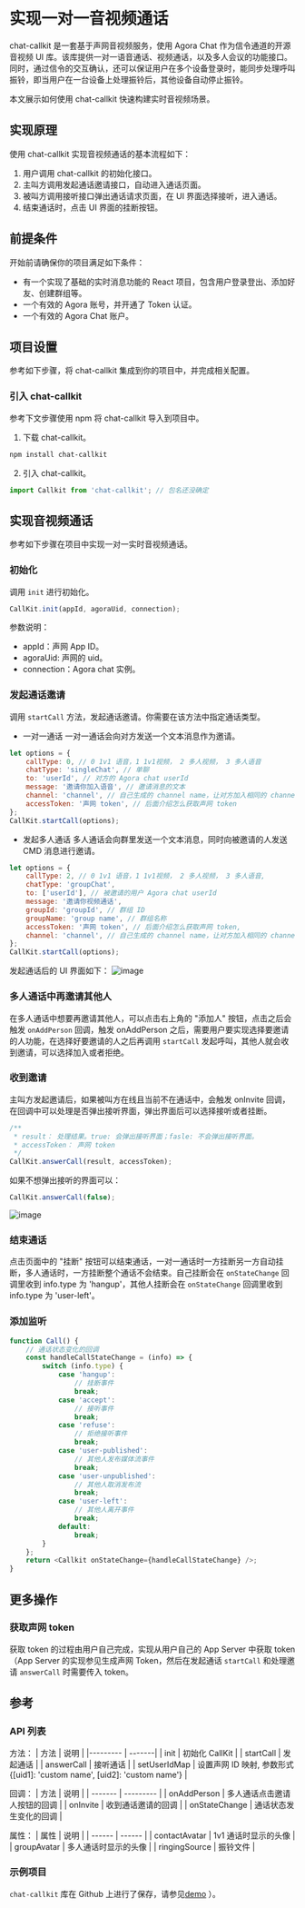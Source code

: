 # 实现一对一音视频通话

chat-callkit 是一套基于声网音视频服务，使用 Agora Chat 作为信令通道的开源音视频 UI 库。该库提供一对一语音通话、视频通话，以及多人会议的功能接口。同时，通过信令的交互确认，还可以保证用户在多个设备登录时，能同步处理呼叫振铃，即当用户在一台设备上处理振铃后，其他设备自动停止振铃。

本文展示如何使用 chat-callkit 快速构建实时音视频场景。

## 实现原理

使用 chat-callkit 实现音视频通话的基本流程如下：

1. 用户调用 chat-callkit 的初始化接口。
2. 主叫方调用发起通话邀请接口，自动进入通话页面。
3. 被叫方调用接听接口弹出通话请求页面，在 UI 界面选择接听，进入通话。
4. 结束通话时，点击 UI 界面的挂断按钮。

## 前提条件

开始前请确保你的项目满足如下条件：

-   有一个实现了基础的实时消息功能的 React 项目，包含用户登录登出、添加好友、创建群组等。
-   一个有效的 Agora 账号，并开通了 Token 认证。
-   一个有效的 Agora Chat 账户。

## 项目设置

参考如下步骤，将 chat-callkit 集成到你的项目中，并完成相关配置。

### 引入 chat-callkit

参考下文步骤使用 npm 将 chat-callkit 导入到项目中。

1. 下载 chat-callkit。

```bash
npm install chat-callkit
```

2. 引入 chat-callkit。

```javascript
import Callkit from 'chat-callkit'; // 包名还没确定
```

## 实现音视频通话

参考如下步骤在项目中实现一对一实时音视频通话。

### 初始化

调用 `init` 进行初始化。

```javascript
CallKit.init(appId, agoraUid, connection);
```

参数说明：

-   appId：声网 App ID。
-   agoraUid: 声网的 uid。
-   connection：Agora chat 实例。

### 发起通话邀请

调用 `startCall` 方法，发起通话邀请。你需要在该方法中指定通话类型。

-   一对一通话
    一对一通话会向对方发送一个文本消息作为邀请。

```javascript
let options = {
	callType: 0, // 0 1v1 语音，1 1v1视频， 2 多人视频， 3 多人语音
	chatType: 'singleChat', // 单聊
	to: 'userId', // 对方的 Agora chat userId
	message: '邀请你加入语音', // 邀请消息的文本
	channel: 'channel', // 自己生成的 channel name，让对方加入相同的 channel
	accessToken: '声网 token', // 后面介绍怎么获取声网 token
};
CallKit.startCall(options);
```

-   发起多人通话
    多人通话会向群里发送一个文本消息，同时向被邀请的人发送 CMD 消息进行邀请。

```javascript
let options = {
	callType: 2, // 0 1v1 语音，1 1v1视频， 2 多人视频， 3 多人语音,
	chatType: 'groupChat',
	to: ['userId'], // 被邀请的用户 Agora chat userId
	message: '邀请你视频通话',
	groupId: 'groupId', // 群组 ID
	groupName: 'group name', // 群组名称
	accessToken: '声网 token', // 后面介绍怎么获取声网 token,
	channel: 'channel', // 自己生成的 channel name，让对方加入相同的 channel,
};
CallKit.startCall(options);
```

发起通话后的 UI 界面如下：
![image](./images/1v1-outgoing.png)

### 多人通话中再邀请其他人

在多人通话中想要再邀请其他人，可以点击右上角的 "添加人" 按钮，点击之后会触发 `onAddPerson` 回调，触发 onAddPerson 之后，需要用户要实现选择要邀请的人功能，在选择好要邀请的人之后再调用 `startCall` 发起呼叫，其他人就会收到邀请，可以选择加入或者拒绝。

### 收到邀请

主叫方发起邀请后，如果被叫方在线且当前不在通话中，会触发 onInvite 回调，在回调中可以处理是否弹出接听界面，弹出界面后可以选择接听或者挂断。

```js
/**
 * result： 处理结果。true: 会弹出接听界面；fasle: 不会弹出接听界面。
 * accessToken： 声网 token
 */
CallKit.answerCall(result, accessToken);
```

如果不想弹出接听的界面可以：

```js
CallKit.answerCall(false);
```

![image](./images/1v1-incoming.png)

### 结束通话

点击页面中的 "挂断" 按钮可以结束通话，一对一通话时一方挂断另一方自动挂断，多人通话时，一方挂断整个通话不会结束。自己挂断会在 `onStateChange` 回调里收到 info.type 为 'hangup'，其他人挂断会在 `onStateChange` 回调里收到 info.type 为 'user-left'。

### 添加监听

```javascript
function Call() {
	// 通话状态变化的回调
	const handleCallStateChange = (info) => {
		switch (info.type) {
			case 'hangup':
				// 挂断事件
				break;
			case 'accept':
				// 接听事件
				break;
			case 'refuse':
				// 拒绝接听事件
				break;
			case 'user-published':
				// 其他人发布媒体流事件
				break;
			case 'user-unpublished':
				// 其他人取消发布流
				break;
			case 'user-left':
				// 其他人离开事件
				break;
			default:
				break;
		}
	};
	return <Callkit onStateChange={handleCallStateChange} />;
}
```

## 更多操作

### 获取声网 token

获取 token 的过程由用户自己完成，实现从用户自己的 App Server 中获取 token（App Server 的实现参见生成声网 Token，然后在发起通话 `startCall` 和处理邀请 `answerCall` 时需要传入 token。

## 参考

### API 列表

方法：
| 方法 | 说明 |
|--------- | -------|
| init | 初始化 CallKit |
| startCall | 发起通话 |
| answerCall | 接听通话 |
| setUserIdMap | 设置声网 ID 映射, 参数形式 {[uid1]: 'custom name', [uid2]: 'custom name'} |

回调：
| 方法 | 说明 |
| ------- | --------- |
| onAddPerson | 多人通话点击邀请人按钮的回调 |
| onInvite | 收到通话邀请的回调 |
| onStateChange | 通话状态发生变化的回调 |

属性：
| 属性 | 说明 |
| ------ | ------ |
| contactAvatar | 1v1 通话时显示的头像 |
| groupAvatar | 多人通话时显示的头像 |
| ringingSource | 振铃文件 |

### 示例项目

`chat-callkit` 库在 Github 上进行了保存，请参见[demo](./demo/README.md) ）。
